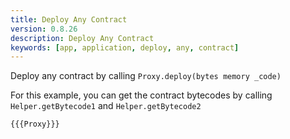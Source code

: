 ```yaml
---
title: Deploy Any Contract
version: 0.8.26
description: Deploy Any Contract
keywords: [app, application, deploy, any, contract]
---
```


Deploy any contract by calling `Proxy.deploy(bytes memory _code)`

For this example, you can get the contract bytecodes by calling `Helper.getBytecode1` and `Helper.getBytecode2`

```solidity
{{{Proxy}}}
```
